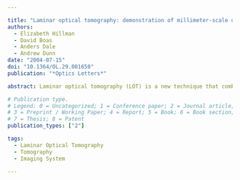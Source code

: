 ```yaml
---

title: "Laminar optical tomography: demonstration of millimeter-scale depth-resolved imaging in turbid media"
authors:
  - Elizabeth Hillman
  - David Boas
  - Anders Dale
  - Andrew Dunn
date: "2004-07-15"
doi: "10.1364/OL.29.001650"
publication: "*Optics Letters*"

abstract: Laminar optical tomography (LOT) is a new technique that combines the advantages of diffuse optical tomography image reconstruction and a microscopy-based setup to allow noncontact imaging with 100–200‐µm resolution effective over depths of 0–2.5 mm. LOT is being developed primarily for multispectral imaging of rat cortex, for which resolving functional dynamics in various layers of the brain’s cortex (to depths of 1500 µm) is of increasing interest to neurophysiologists. System design and image reconstruction techniques are described, along with simulation and phantom results that demonstrate the characteristics and limitations of system accuracy and resolution.

# Publication type.
# Legend: 0 = Uncategorized; 1 = Conference paper; 2 = Journal article;
# 3 = Preprint / Working Paper; 4 = Report; 5 = Book; 6 = Book section;
# 7 = Thesis; 8 = Patent
publication_types: ["2"]

tags:
  - Laminar Optical Tomography
  - Tomography
  - Imaging System

---
```

